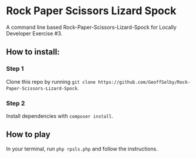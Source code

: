 # Rock Paper Scissors Lizard Spock

A command line based Rock-Paper-Scissors-Lizard-Spock for Locally Developer Exercise #3.

## How to install:

### Step 1
Clone this repo by running `git clone https://github.com/GeoffSelby/Rock-Paper-Scissors-Lizard-Spock`.

### Step 2
Install dependencies with `composer install`. 

## How to play

In your terminal, run `php rpsls.php` and follow the instructions.

